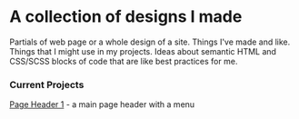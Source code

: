 # A collection of designs I made
Partials of web page or a whole design of a site. Things I've made and like. Things that I might use in my projects.
Ideas about semantic HTML and CSS/SCSS blocks of code that are like best practices for me.

### Current Projects
[Page Header 1](page-header1/ "Page Header 1") - a main page header with a menu
